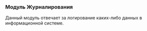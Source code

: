 ### Модуль Журналирования

Данный модуль отвечает за логирование каких-либо данных в информационной системе.